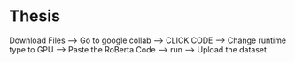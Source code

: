 # Thesis
Download Files -->
Go to google collab -->
CLICK CODE -->
Change runtime type to GPU -->
Paste the RoBerta Code -->
run -->
Upload the dataset

